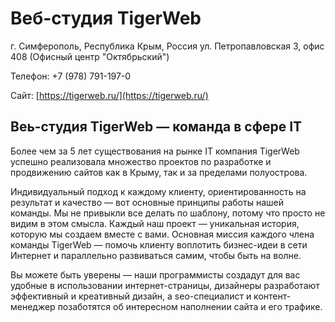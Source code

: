 # Веб-студия  TigerWeb
г. Симферополь, Республика Крым, Россия
ул. Петропавловская 3, офис 408 (Офисный центр "Октябрьский")

Телефон: +7 (978) 791-197-0

Сайт: [https://tigerweb.ru/](https://tigerweb.ru/)

## Веь-студия TigerWeb — команда в сфере IT
Более чем за 5 лет существования на рынке IT компания TigerWeb успешно реализовала множество проектов по разработке и продвижению сайтов как в Крыму, так и за пределами полуострова.

Индивидуальный подход к каждому клиенту, ориентированность на результат и качество — вот основные принципы работы нашей команды. Мы не привыкли все делать по шаблону, потому что просто не видим в этом смысла. Каждый наш проект — уникальная история, которую мы создаем вместе с вами. Основная миссия каждого члена команды TigerWeb — помочь клиенту воплотить бизнес-идеи в сети Интернет и параллельно развиваться самим, чтобы быть на волне.

Вы можете быть уверены — наши программисты создадут для вас удобные в использовании интернет-страницы, дизайнеры разработают эффективный и креативный дизайн, а seo-специалист и контент-менеджер позаботятся об интересном наполнении сайта и его трафике.
